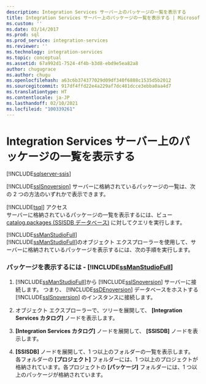 ```yaml
---
description: Integration Services サーバー上のパッケージの一覧を表示する
title: Integration Services サーバー上のパッケージの一覧を表示する | Microsoft Docs
ms.custom: ''
ms.date: 03/14/2017
ms.prod: sql
ms.prod_service: integration-services
ms.reviewer: ''
ms.technology: integration-services
ms.topic: conceptual
ms.assetid: 67a992d1-7524-4f4b-b3d8-ebd9e5ea82a8
author: chugugrace
ms.author: chugu
ms.openlocfilehash: a63c6b374377029d09df340f6888c1535d5b2012
ms.sourcegitcommit: 917df4ffd22e4a229af7dc481dcce3ebba0aa4d7
ms.translationtype: HT
ms.contentlocale: ja-JP
ms.lasthandoff: 02/10/2021
ms.locfileid: "100339261"
---
```

# <a name="view-the-list-of-packages-on-the-integration-services-server"></a>Integration Services サーバー上のパッケージの一覧を表示する

[!INCLUDE[sqlserver-ssis](../../includes/applies-to-version/sqlserver-ssis.md)]


  [!INCLUDE[ssISnoversion](../../includes/ssisnoversion-md.md)] サーバーに格納されているパッケージの一覧は、次の 2 つの方法のいずれかで表示できます。  
  
 [!INCLUDE[tsql](../../includes/tsql-md.md)] アクセス  
 サーバーに格納されているパッケージの一覧を表示するには、ビュー [catalog.packages (SSISDB データベース)](../../integration-services/system-views/catalog-packages-ssisdb-database.md) に対してクエリを実行します。  
  
 [!INCLUDE[ssManStudioFull](../../includes/ssmanstudiofull-md.md)]  
 [!INCLUDE[ssManStudioFull](../../includes/ssmanstudiofull-md.md)]のオブジェクト エクスプローラーを使用して、サーバーに格納されているパッケージを表示するには、次の手順を実行します。  
  
### <a name="to-view-packages-using-ssmanstudiofull"></a>パッケージを表示するには - [!INCLUDE[ssManStudioFull](../../includes/ssmanstudiofull-md.md)]  
  
1.  [!INCLUDE[ssManStudioFull](../../includes/ssmanstudiofull-md.md)]から [!INCLUDE[ssISnoversion](../../includes/ssisnoversion-md.md)] サーバーに接続します。 つまり、 [!INCLUDE[ssDEnoversion](../../includes/ssdenoversion-md.md)] データベースをホストする [!INCLUDE[ssISnoversion](../../includes/ssisnoversion-md.md)] のインスタンスに接続します。  
  
2.  オブジェクト エクスプローラーで、ツリーを展開して、 **[Integration Services カタログ]** ノードを表示します。  
  
3.  **[Integration Services カタログ]** ノードを展開して、 **[SSISDB]** ノードを表示します。  
  
4.  **[SSISDB]** ノードを展開して、1 つ以上のフォルダーの一覧を表示します。 各フォルダーの **[プロジェクト]** フォルダーには、1 つ以上のプロジェクトが格納されています。各プロジェクトの **[パッケージ]** フォルダーには、1 つ以上のパッケージが格納されています。  
  
  
